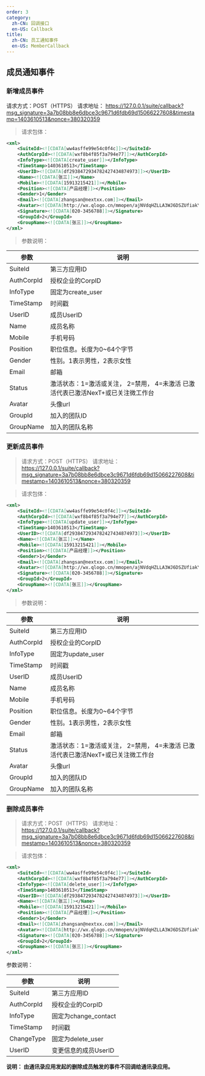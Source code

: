 ```yaml
---
order: 3
category:
  zh-CN: 回调接口
  en-US: Callback
title: 
  zh-CN: 员工通知事件
  en-US: MemberCallback
---
```


## 成员通知事件

### 新增成员事件
请求方式：POST（HTTPS）
请求地址： https://127.0.0.1/suite/callback?msg_signature=3a7b08bb8e6dbce3c9671d6fdb69d15066227608&timestamp=1403610513&nonce=380320359

>请求包体：

```xml
<xml>
    <SuiteId><![CDATA[ww4asffe99e54c0f4c]]></SuiteId>
    <AuthCorpId><![CDATA[wxf8b4f85f3a794e77]]></AuthCorpId>
    <InfoType><![CDATA[create_user]]></InfoType>
    <TimeStamp>1403610513</TimeStamp>
    <UserID><![CDATA[df2938472934782427434874973]]></UserID>
    <Name><![CDATA[张三]]></Name>
    <Mobile><![CDATA[15913215421]]></Mobile>
    <Position><![CDATA[产品经理]]></Position>
    <Gender>1</Gender>
    <Email><![CDATA[zhangsan@nextxx.com]]></Email>
    <Avatar><![CDATA[http://wx.qlogo.cn/mmopen/ajNVdqHZLLA3WJ6DSZUfiakYe37PKnQhBIeOQBO4czqrnZDS79FH5Wm5m4X69TBicnHFlhiafvDwklOpZeXYQQ2icg/0]]></Avatar>
    <Signature><![CDATA[020-3456788]]></Signature>
    <GroupId>2</GroupId>
    <GroupName><![CDATA[张三]]></GroupName>
</xml>
```
>参数说明：


|参数 | 说明|
| -------- | -------------------------------------------- |
|SuiteId | 第三方应用ID|
|AuthCorpId | 授权企业的CorpID|
|InfoType | 固定为create_user|
|TimeStamp | 时间戳|
|UserID | 成员UserID|
|Name | 成员名称|
|Mobile | 手机号码|
|Position | 职位信息。长度为0~64个字节|
|Gender | 性别。1表示男性，2表示女性 |
|Email | 邮箱 |
|Status | 激活状态：1=激活或关注， 2=禁用， 4=未激活 已激活代表已激活NexT+或已关注微工作台|
|Avatar | 头像url |
|GroupId | 加入的团队ID |
|GroupName | 加入的团队名称 |

### 更新成员事件
>请求方式：POST（HTTPS）
>请求地址： https://127.0.0.1/suite/callback?msg_signature=3a7b08bb8e6dbce3c9671d6fdb69d15066227608&timestamp=1403610513&nonce=380320359

>请求包体：

```xml
<xml>
    <SuiteId><![CDATA[ww4asffe99e54c0f4c]]></SuiteId>
    <AuthCorpId><![CDATA[wxf8b4f85f3a794e77]]></AuthCorpId>
    <InfoType><![CDATA[update_user]]></InfoType>
    <TimeStamp>1403610513</TimeStamp>
    <UserID><![CDATA[df2938472934782427434874973]]></UserID>
    <Name><![CDATA[张三]]></Name>
    <Mobile><![CDATA[15913215421]]></Mobile>
    <Position><![CDATA[产品经理]]></Position>
    <Gender>1</Gender>
    <Email><![CDATA[zhangsan@nextxx.com]]></Email>
    <Avatar><![CDATA[http://wx.qlogo.cn/mmopen/ajNVdqHZLLA3WJ6DSZUfiakYe37PKnQhBIeOQBO4czqrnZDS79FH5Wm5m4X69TBicnHFlhiafvDwklOpZeXYQQ2icg/0]]></Avatar>
    <Signature><![CDATA[020-3456788]]></Signature>
    <GroupId>2</GroupId>
    <GroupName><![CDATA[张三]]></GroupName>
</xml>
```

>参数说明：

|参数 | 说明|
| -------- | -------------------------------------------- |
|SuiteId | 第三方应用ID|
|AuthCorpId | 授权企业的CorpID|
|InfoType | 固定为update_user|
|TimeStamp | 时间戳|
|UserID | 成员UserID|
|Name | 成员名称|
|Mobile | 手机号码|
|Position | 职位信息。长度为0~64个字节|
|Gender | 性别。1表示男性，2表示女性 |
|Email | 邮箱 |
|Status | 激活状态：1=激活或关注， 2=禁用， 4=未激活 已激活代表已激活NexT+或已关注微工作台|
|Avatar | 头像url |
|GroupId | 加入的团队ID |
|GroupName | 加入的团队名称 |

### 删除成员事件
>请求方式：POST（HTTPS）
>请求地址： https://127.0.0.1/suite/callback?msg_signature=3a7b08bb8e6dbce3c9671d6fdb69d15066227608&timestamp=1403610513&nonce=380320359

>请求包体：
```xml
<xml>
    <SuiteId><![CDATA[ww4asffe99e54c0f4c]]></SuiteId>
    <AuthCorpId><![CDATA[wxf8b4f85f3a794e77]]></AuthCorpId>
    <InfoType><![CDATA[delete_user]]></InfoType>
    <TimeStamp>1403610513</TimeStamp>
    <UserID><![CDATA[df2938472934782427434874973]]></UserID>
    <Name><![CDATA[张三]]></Name>
    <Mobile><![CDATA[15913215421]]></Mobile>
    <Position><![CDATA[产品经理]]></Position>
    <Gender>1</Gender>
    <Email><![CDATA[zhangsan@nextxx.com]]></Email>
    <Avatar><![CDATA[http://wx.qlogo.cn/mmopen/ajNVdqHZLLA3WJ6DSZUfiakYe37PKnQhBIeOQBO4czqrnZDS79FH5Wm5m4X69TBicnHFlhiafvDwklOpZeXYQQ2icg/0]]></Avatar>
    <Signature><![CDATA[020-3456788]]></Signature>
    <GroupId>2</GroupId>
    <GroupName><![CDATA[张三]]></GroupName>
</xml>
```
参数说明：

|参数 | 说明|
| -------- | -------------------------------------------- |
|SuiteId | 第三方应用ID|
|AuthCorpId | 授权企业的CorpID|
|InfoType | 固定为change_contact|
|TimeStamp | 时间戳|
|ChangeType | 固定为delete_user|
|UserID | 变更信息的成员UserID|
**说明： 由通讯录应用发起的删除成员触发的事件不回调给通讯录应用。**